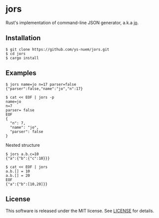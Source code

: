 # jors

Rust's implementation of command-line JSON generator, a.k.a [jo](https://github.com/jpmens/jo).

## Installation

```shell-session
$ git clone https://github.com/ys-nuem/jors.git
$ cd jors
$ cargo install
```

## Examples

```shell-session
$ jors name=jo n=17 parser=false
{"parser":false,"name":"jo","n":17}
```

```shell-session
$ cat << EOF | jors -p
name=jo
n=7
parser= false
EOF
{
  "n": 7,
  "name": "jo",
  "parser": false
}
```

Nested structure
```shell-session
$ jors a.b.c=10
{"a":{"b":{"c":10}}}

$ cat << EOF | jors
a.b.[] = 10
a.b.[] = 20
EOF
{"a":{"b":[10,20]}}
```

## License
This software is released under the MIT license.
See [LICENSE](LICENSE) for details.
